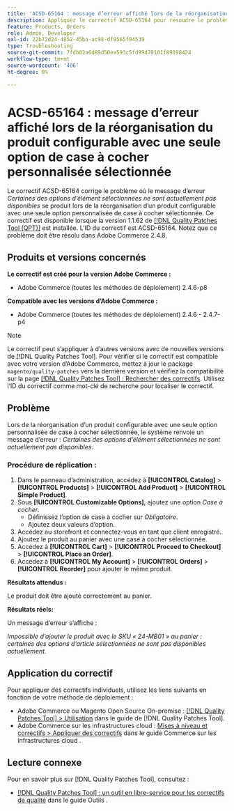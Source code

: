 ```yaml
---
title: 'ACSD-65164 : message d’erreur affiché lors de la réorganisation du produit configurable avec une seule option de case à cocher personnalisée sélectionnée'
description: Appliquez le correctif ACSD-65164 pour résoudre le problème d’Adobe Commerce où le message d’erreur *Certaines des options d’élément sélectionnées ne sont actuellement pas disponibles* se produit lors de la réorganisation d’un produit configurable avec une seule option personnalisée de case à cocher sélectionnée.
feature: Products, Orders
role: Admin, Developer
exl-id: 22b72d24-4852-45ba-ac98-df9565f94539
type: Troubleshooting
source-git-commit: 7fdb02a6d89d50ea593c5fd99d78101f89198424
workflow-type: tm+mt
source-wordcount: '406'
ht-degree: 0%

---
```


# ACSD-65164 : message d’erreur affiché lors de la réorganisation du produit configurable avec une seule option de case à cocher personnalisée sélectionnée

Le correctif ACSD-65164 corrige le problème où le message d’erreur *Certaines des options d’élément sélectionnées ne sont actuellement pas disponibles* se produit lors de la réorganisation d’un produit configurable avec une seule option personnalisée de case à cocher sélectionnée. Ce correctif est disponible lorsque la version 1.1.62 de [[!DNL Quality Patches Tool (QPT)]](/help/tools/quality-patches-tool/quality-patches-tool-to-self-serve-quality-patches.md) est installée. L’ID du correctif est ACSD-65164. Notez que ce problème doit être résolu dans Adobe Commerce 2.4.8.

## Produits et versions concernés

**Le correctif est créé pour la version Adobe Commerce :**

* Adobe Commerce (toutes les méthodes de déploiement) 2.4.6-p8

**Compatible avec les versions d’Adobe Commerce :**

* Adobe Commerce (toutes les méthodes de déploiement) 2.4.6 - 2.4.7-p4

>[!NOTE]
>
>Le correctif peut s’appliquer à d’autres versions avec de nouvelles versions de [!DNL Quality Patches Tool]. Pour vérifier si le correctif est compatible avec votre version d’Adobe Commerce, mettez à jour le package `magento/quality-patches` vers la dernière version et vérifiez la compatibilité sur la page [[!DNL Quality Patches Tool] : Rechercher des correctifs](https://experienceleague.adobe.com/tools/commerce-quality-patches/index.html?lang=fr). Utilisez l’ID du correctif comme mot-clé de recherche pour localiser le correctif.

## Problème

Lors de la réorganisation d’un produit configurable avec une seule option personnalisée de case à cocher sélectionnée, le système renvoie un message d’erreur : *Certaines des options d’élément sélectionnées ne sont actuellement pas disponibles*.

### Procédure de réplication :

1. Dans le panneau d’administration, accédez à **[!UICONTROL Catalog]** > **[!UICONTROL Products]** > **[!UICONTROL Add Product]** > **[!UICONTROL Simple Product]**.
1. Sous **[!UICONTROL Customizable Options]**, ajoutez une option *Case à cocher*.
   * Définissez l’option de case à cocher sur *Obligatoire*.
   * Ajoutez deux valeurs d’option.
1. Accédez au storefront et connectez-vous en tant que client enregistré.
1. Ajoutez le produit au panier avec une case à cocher sélectionnée.
1. Accédez à **[!UICONTROL Cart]** > **[!UICONTROL Proceed to Checkout]** > **[!UICONTROL Place an Order]**.
1. Accédez à **[!UICONTROL My Account]** > **[!UICONTROL Orders]** > **[!UICONTROL Reorder]** pour ajouter le même produit.

**Résultats attendus :**

Le produit doit être ajouté correctement au panier.

**Résultats réels:**

Un message d’erreur s’affiche :

*Impossible d’ajouter le produit avec le SKU « 24-MB01 » au panier : certaines des options d’article sélectionnées ne sont pas disponibles actuellement.*

## Application du correctif

Pour appliquer des correctifs individuels, utilisez les liens suivants en fonction de votre méthode de déploiement :

* Adobe Commerce ou Magento Open Source On-premise : [[!DNL Quality Patches Tool] > Utilisation](/help/tools/quality-patches-tool/usage.md) dans le guide de [!DNL Quality Patches Tool].
* Adobe Commerce sur les infrastructures cloud : [Mises à niveau et correctifs > Appliquer des correctifs](https://experienceleague.adobe.com/docs/commerce-cloud-service/user-guide/develop/upgrade/apply-patches.html?lang=fr) dans le guide Commerce sur les infrastructures cloud .

## Lecture connexe

Pour en savoir plus sur [!DNL Quality Patches Tool], consultez :

* [[!DNL Quality Patches Tool] : un outil en libre-service pour les correctifs de qualité](/help/tools/quality-patches-tool/quality-patches-tool-to-self-serve-quality-patches.md) dans le guide Outils .
